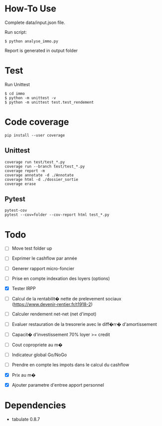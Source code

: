 # How-To Use

Complete data/input.json file.

Run script:

    $ python analyse_immo.py
    
Report is generated in output folder

# Test
Run Unittest

    $ cd immo
    $ python -m unittest -v
    $ python -m unittest test.test_rendement
    
# Code coverage

    pip install --user coverage 
    
## Unittest

    coverage run test/test_*.py
    coverage run --branch test/test_*.py
    coverage report -m
    coverage annotate -d ./Annotate
    coverage html -d ./dossier_sortie
    coverage erase
    
## Pytest
    
    pytest-cov
    pytest --cov=folder --cov-report html test_*.py

# Todo

- [ ] Move test folder up
- [ ] Exprimer le cashflow par année
- [ ] Generer rapport micro-foncier
- [ ] Prise en compte indexation des loyers (options)
- [x] Tester IRPP

- [ ] Calcul de la rentabilit� nette de prelevement sociaux (https://www.devenir-rentier.fr/t1918-2)
- [ ] Calculer rendement net-net (net d'impot)
- [ ] Evaluer restauration de la tresorerie avec le diff�rr� d'amortissement
- [ ] Capacit� d'investissement 70% loyer >= credit
- [ ] Cout copropriete au m�
- [ ] Indicateur global Go/NoGo
- [ ] Prendre en compte les impots dans le calcul du cashflow
- [x] Prix au m�
- [x] Ajouter parametre d'entree apport personnel

# Dependencies

- tabulate 0.8.7
